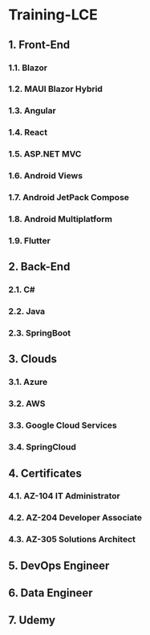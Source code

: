 # Training-LCE

## 1. Front-End

### 1.1. Blazor

### 1.2. MAUI Blazor Hybrid

### 1.3. Angular

### 1.4. React

### 1.5. ASP.NET MVC

### 1.6. Android Views

### 1.7. Android JetPack Compose

### 1.8. Android Multiplatform

### 1.9. Flutter

## 2. Back-End

### 2.1. C#

### 2.2. Java

### 2.3. SpringBoot

## 3. Clouds

### 3.1. Azure

### 3.2. AWS

### 3.3. Google Cloud Services

### 3.4. SpringCloud

## 4. Certificates

### 4.1. AZ-104 IT Administrator

### 4.2. AZ-204 Developer Associate

### 4.3. AZ-305 Solutions Architect

## 5. DevOps Engineer

## 6. Data Engineer

## 7. Udemy






